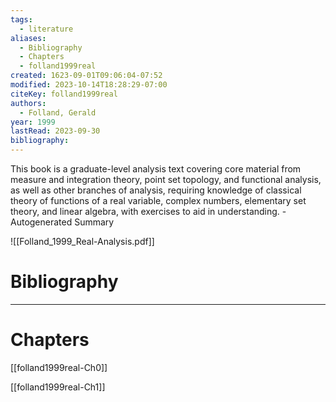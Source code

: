 ```yaml
---
tags:
  - literature
aliases:
  - Bibliography
  - Chapters
  - folland1999real
created: 1623-09-01T09:06:04-07:52
modified: 2023-10-14T18:28:29-07:00
citeKey: folland1999real
authors:
  - Folland, Gerald
year: 1999
lastRead: 2023-09-30
bibliography:
---
```


  This book is a graduate-level analysis text covering core material from measure and integration theory, point set topology, and functional analysis, as well as other branches of analysis, requiring knowledge of classical theory of functions of a real variable, complex numbers, elementary set theory, and linear algebra, with exercises to aid in understanding. - Autogenerated Summary

![[Folland_1999_Real-Analysis.pdf]]

# Bibliography

---

# Chapters

[[folland1999real-Ch0]]

[[folland1999real-Ch1]]